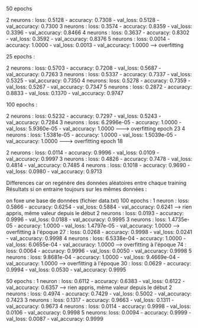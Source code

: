 50 epochs

2 neurons : loss: 0.5128 - accuracy: 0.7308 - val_loss: 0.5128 - val_accuracy: 0.7300
3 neurons : loss: 0.3574 - accuracy: 0.8359 - val_loss: 0.3396 - val_accuracy: 0.8466
4 neurons : loss: 0.3637 - accuracy: 0.8302 - val_loss: 0.3592 - val_accuracy: 0.8376
5 neurons : loss: 0.0014 - accuracy: 1.0000 - val_loss: 0.0013 - val_accuracy: 1.0000 --> overfitting

25 epochs : 

2 neurons : loss: 0.5703 - accuracy: 0.7208 - val_loss: 0.5687 - val_accuracy: 0.7263
3 neurons : loss: 0.5337 - accuracy: 0.7337 - val_loss: 0.5325 - val_accuracy: 0.7350
4 neurons: loss: 0.5278 - accuracy: 0.7359 - val_loss: 0.5267 - val_accuracy: 0.7347
5 neurons : loss: 0.2872 - accuracy: 0.8833 - val_loss: 0.1370 - val_accuracy: 0.9747

100 epochs :

2 neurons : loss: 0.5232 - accuracy: 0.7297 - val_loss: 0.5243 - val_accuracy: 0.7284
3 neurons : loss: 6.2996e-05 - accuracy: 1.0000 - val_loss: 5.9360e-05 - val_accuracy: 1.0000 ---> overfitting epoch 23
4 neurons : loss: 1.5381e-05 - accuracy: 1.0000 - val_loss: 1.5039e-05 - val_accuracy: 1.0000 ---> overfitting epoch 18

2 neurons : loss: 0.0114 - accuracy: 0.9996 - val_loss: 0.0109 - val_accuracy: 0.9997
3 neurons : loss: 0.4826 - accuracy: 0.7478 - val_loss: 0.4814 - val_accuracy: 0.7485
4 neurons : loss: 0.1018 - accuracy: 0.9690 - val_loss: 0.0980 - val_accuracy: 0.9713


Differences car on regénère des données aléatoires entre chaque training
Résultats si on entraine toujours sur les mêmes données :

on foxe une base de données (fichier data.txt)
100 epochs :
1 neuron : loss: 0.5866 - accuracy: 0.6254 - val_loss: 0.5884 - val_accuracy: 0.6241 --> rien appris, même valeur depuis le début
2 neurons : loss: 0.0193 - accuracy: 0.9996 - val_loss: 0.0188 - val_accuracy: 0.9995
3 neurons : loss: 1.4735e-05 - accuracy: 1.0000 - val_loss: 1.4797e-05 - val_accuracy: 1.0000 --> overfitting à l'époque 27 : 
    loss: 0.0268 - accuracy: 0.9998 - val_loss: 0.0241 - val_accuracy: 0.9998
4 neurons : loss: 6.5338e-04 - accuracy: 1.0000 - val_loss: 6.0655e-04 - val_accuracy: 1.0000 --> overfitting à l'époque 74 : 
    loss: 0.0064 - accuracy: 0.9996 - val_loss: 0.0050 - val_accuracy: 0.9998
5 neurons : loss: 9.8681e-04 - accuracy: 1.0000 - val_loss: 9.4669e-04 - val_accuracy: 1.0000 --> overfitting à l'époque 30 : 
    loss: 0.0629 - accuracy: 0.9994 - val_loss: 0.0530 - val_accuracy: 0.9995

50 epochs : 
1 neuron :  loss: 0.6112 - accuracy: 0.6383 - val_loss: 0.6122 - val_accuracy: 0.6357 --> rien appris, même valeur depuis le début
2 neurons : loss: 0.4974 - accuracy: 0.7429 - val_loss: 0.5002 - val_accuracy: 0.7423
3 neurons : loss: 0.1317 - accuracy: 0.9663 - val_loss: 0.1311 - val_accuracy: 0.9673
4 neurons : loss: 0.0114 - accuracy: 0.9998 - val_loss: 0.0106 - val_accuracy: 0.9998
5 neurons: loss: 0.0094 - accuracy: 0.9999 - val_loss: 0.0087 - val_accuracy: 0.9999

